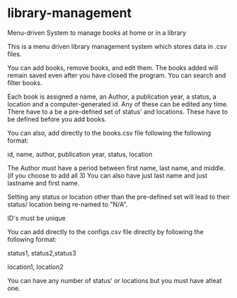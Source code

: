 # library-management
Menu-driven System to manage books at home or in a library

This is a menu driven library management system which stores data in .csv files.

You can add books, remove books, and edit them. The books added will remain saved even after you have closed the program. 
You can search and filter books.

Each book is assigned a name, an Author, a publication year, a status, a location and a computer-generated id. Any of these can be edited any time.
There have to a be a pre-defned set of status' and locations. These have to be defined before you add books. 

You can also, add directly to the books.csv file following the following format:

id, name, author, publication year, status, location

The Author must have a period between first name, last name, and middle. (if you choose to add all 3) You can also have just last name and just lastname and first name.

Setting any status or location other than the pre-defined set will lead to their status/ location being re-named to "N/A".

ID's must be unique

You can add directly to the configs.csv file directly by following the following format:

status1, status2,status3

location1, location2

You can have any number of status' or locations but you must have atleat one.
